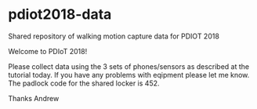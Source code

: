 # pdiot2018-data
Shared repository of walking motion capture data for PDIOT 2018

Welcome to PDIoT 2018!

Please collect data using the 3 sets of phones/sensors as described at the tutorial today. If you have any problems with eqipment please let me know. The padlock code for the shared locker is 452.

Thanks
Andrew
